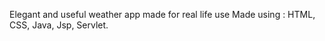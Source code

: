 Elegant and useful weather app made for real life use 
Made using :
  HTML,
  CSS,
  Java,
  Jsp,
  Servlet.
